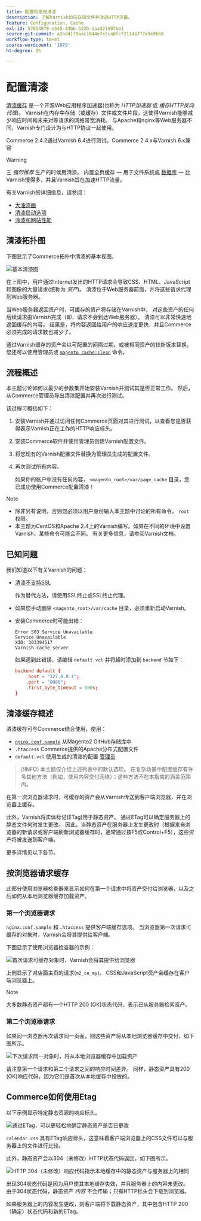 ```yaml
---
title: 配置和使用清漆
description: 了解Varnish如何存储文件并改进HTTP流量。
feature: Configuration, Cache
exl-id: 57614878-e349-43bb-b22b-1aa321907be1
source-git-commit: a2bd4139aac1044e7e5ca8fcf2114b7f7e9e9b68
workflow-type: tm+mt
source-wordcount: '1079'
ht-degree: 0%

---
```


# 配置清漆

[清漆缓存] 是一个开源Web应用程序加速器(也称为 _HTTP加速器_ 或 _缓存HTTP反向代理_)。 Varnish在内存中存储（或缓存）文件或文件片段，这使得Varnish能够减少响应时间和未来对等请求的网络带宽消耗。 与Apache和nginx等Web服务器不同，Varnish专门设计为与HTTP协议一起使用。

Commerce 2.4.2通过Varnish 6.4进行测试。Commerce 2.4.x与Varnish 6.x兼容

>[!WARNING]
>
>三 _强烈推荐_ 生产的时候用清漆。 内置全页缓存 — 用于文件系统或 [数据库] — 比Varnish慢得多，并且Varnish旨在加速HTTP流量。

有关Varnish的详细信息，请参阅：

- [大油漆画]
- [清漆启动选项]
- [涂漆和网站性能]

## 清漆拓扑图

下图显示了Commerce拓扑中清漆的基本视图。

![基本清漆图](../../assets/configuration/varnish-basic.png)

在上图中，用户通过Internet发出的HTTP请求会导致CSS、HTML、JavaScript和图像的大量请求(统称为 _资产_)。 清漆位于Web服务器前面，并将这些请求代理到Web服务器。

当Web服务器返回资产时，可缓存的资产将存储在Varnish中。 对这些资产的任何后续请求由Varnish完成（即，请求不会到达Web服务器）。 清漆可以非常快速地返回缓存的内容。 结果是，将内容返回给用户的响应速度更快，并且Commerce必须完成的请求数也减少了。

通过Varnish缓存的资产会以可配置的间隔过期，或被相同资产的较新版本替换。 您还可以使用管理员或 [`magento cache:clean`](../cli/manage-cache.md#clean-and-flush-cache-types) 命令。

## 流程概述

本主题讨论如何以最少的参数集开始安装Varnish并测试其是否正常工作。 然后，从Commerce管理员导出清漆配置并再次进行测试。

该过程可概括如下：

1. 安装Varnish并通过访问任何Commerce页面对其进行测试，以查看您是否获得表示Varnish正在工作的HTTP响应标头。
1. 安装Commerce软件并使用管理员创建Varnish配置文件。
1. 将您现有的Varnish配置文件替换为管理员生成的配置文件。
1. 再次测试所有内容。

   如果你的帐户中没有任何内容， `<magento_root>/var/page_cache` 目录，您已成功使用Commerce配置清漆！

>[!NOTE]
- 除非另有说明，否则您必须以用户身份输入本主题中讨论的所有命令， `root` 权限。
- 本主题为CentOS和Apache 2.4上的Varnish编写。如果在不同的环境中设置Varnish，某些命令可能会不同。 有关更多信息，请参阅Varnish文档。


## 已知问题

我们知道以下有关Varnish的问题：

- [清漆不支持SSL]

   作为替代方法，请使用SSL终止或SSL终止代理。

- 如果您手动删除 `<magento_root>/var/cache` 目录，必须重新启动Varnish。

- 安装Commerce时可能出错：

   ```terminal
   Error 503 Service Unavailable
   Service Unavailable
   XID: 303394517
   Varnish cache server
   ```

   如果遇到此错误，请编辑 `default.vcl` 并将超时添加到 `backend` 节如下：

   ```conf
   backend default {
       .host = "127.0.0.1";
       .port = "8080";
       .first_byte_timeout = 600s;
   }
   ```

## 清漆缓存概述

清漆缓存可与Commerce结合使用，使用：

- [`nginx.conf.sample`](https://github.com/magento/magento2/blob/2.4/nginx.conf.sample) 从Magento2 GitHub存储库中
- `.htaccess` Commerce提供的Apache分布式配置文件
- `default.vcl` 使用生成的清漆的配置 [管理员](../cache/configure-varnish-commerce.md)

>[!INFO]
本主题仅介绍上述列表中的默认选项。 在复杂场景中配置缓存有许多其他方法（例如，使用内容交付网络）；这些方法不在本指南的涵盖范围内。

在第一次浏览器请求时，可缓存的资产会从Varnish传送到客户端浏览器，并在浏览器上缓存。

此外，Varnish将实体标记(ETag)用于静态资产。 通过ETag可以确定服务器上的静态文件何时发生更改。 因此，当静态资产在服务器上发生更改时（根据来自浏览器的新请求或客户端刷新浏览器缓存时，通常通过按F5或Control+F5），这些资产将被发送到客户端。

更多详情见以下各节。

## 按浏览器请求缓存

此部分使用浏览器检查器来显示如何在第一个请求中将资产交付给浏览器，以及之后如何从本地浏览器缓存加载资产。

### 第一个浏览器请求

`nginx.conf.sample` 和 `.htaccess` 提供客户端缓存选项。 当浏览器第一次请求可缓存的对象时，Varnish会将其提供给客户端。

下图显示了使用浏览器检查器的示例：

![首次请求可缓存对象时，Varnish会将其提供给浏览器](../../assets/configuration/varnish-apache-first-visit.png)

上例显示了对店面主页的请求(`m2_ce_my`)。 CSS和JavaScript资产会缓存在客户端浏览器上。

>[!NOTE]
大多数静态资产都有一个HTTP 200 (OK)状态代码，表示已从服务器检索资产。

### 第二个浏览器请求

如果同一浏览器再次请求同一页面，则这些资产将从本地浏览器缓存中交付，如下图所示。

![下次请求同一对象时，将从本地浏览器缓存中加载资产](../../assets/configuration/varnish-apache-second-visit.png)

请注意第一个请求和第二个请求之间的响应时间差异。 同样，静态资产具有200 (OK)响应代码，因为它们是首次从本地缓存中投放的。

## Commerce如何使用Etag

以下示例显示特定静态资源的响应标头。

![通过ETag，可以更轻松地确定静态资产是否已更改](../../assets/configuration/varnish-etag.png)

`calendar.css` 具有ETag响应标头，这意味着客户端浏览器上的CSS文件可以与服务器上的文件进行比较。

此外，静态资产会以304（未修改）HTTP状态代码返回，如下图所示。

![HTTP 304（未修改）响应代码指示本地缓存中的静态资产与服务器上的相同](../../assets/configuration/varnish-304.png)

出现304状态代码是因为用户使其本地缓存失效，并且服务器上的内容未更改。 由于304状态代码，静态资产 _内容_ 不会传输；只有HTTP标头会下载到浏览器。

如果服务器上的内容发生更改，则客户端将下载静态资产，其中包含HTTP 200 （确定）状态代码和新的ETag。

<!-- Link Definitions -->

[数据库]: https://developer.adobe.com/commerce/php/development/cache/partial/database-caching/
[大油漆画]: https://www.varnish-cache.org/docs/trunk/users-guide/intro.html
[清漆缓存]: https://varnish-cache.org
[清漆启动选项]: https://www.varnish-cache.org/docs/trunk/reference/varnishd.html#ref-varnishd-options
[涂漆和网站性能]: https://www.varnish-cache.org/docs/trunk/users-guide/performance.html#users-performance
[清漆不支持SSL]: https://www.varnish-cache.org/docs/3.0/phk/ssl.html
